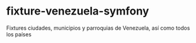 # fixture-venezuela-symfony
Fixtures ciudades, municipios y parroquias de Venezuela, así como todos los países
